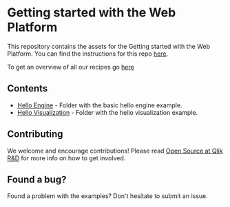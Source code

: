 # Getting started with the Web Platform

This repository contains the assets for the Getting started with the Web Platform.
You can find the instructions for this repo [here](https://github.com/qlik-ea/info/blob/master/docs/documentation/recipes/web-platform.md).

To get an overview of all our recipes go [here](https://github.com/qlik-ea/info)

## Contents

- [Hello Engine](hello-engine/README.md) - Folder with the basic hello engine example.
- [Hello Visualization](hello-visualization/README.md) - Folder with the hello visualization example.

## Contributing

We welcome and encourage contributions! Please read [Open Source at Qlik R&D](https://github.com/qlik-oss/open-source) for more info on how to get involved.

## Found a bug?

Found a problem with the examples? Don't hesitate to submit an issue.

